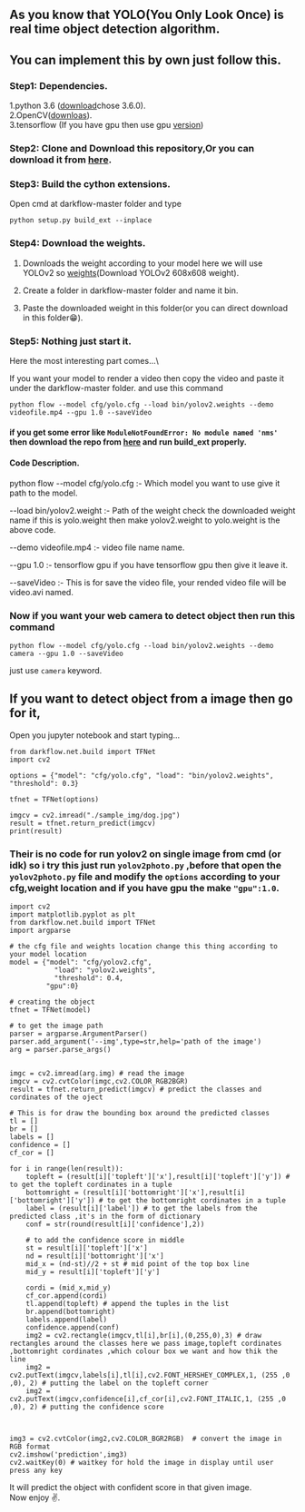 ## As you know that YOLO(You Only Look Once) is real time object detection algorithm.

## You can implement this by own just follow this.

### Step1: Dependencies.
1.python 3.6 ([download](https://www.python.org/downloads/)chose 3.6.0).  
2.OpenCV([downloas](https://www.lfd.uci.edu/~gohlke/pythonlibs/)).  
3.tensorflow (If you have gpu then use gpu [version](https://www.tensorflow.org/install/))  

### Step2: Clone and Download this repository,Or you can download it from [here](https://github.com/thtrieu/darkflow).

### Step3: Build the cython extensions.
Open cmd at darkflow-master folder and type
```
python setup.py build_ext --inplace
```

### Step4: Download the weights.
1. Downloads the weight according to your model here we will use YOLOv2 so [weights](https://pjreddie.com/darknet/yolo/)(Download YOLOv2 608x608 weight).  

2. Create a folder in darkflow-master folder and name it bin.  

3. Paste the downloaded weight in this folder(or you can direct download in this folder😁).  

### Step5: Nothing just start it.
Here the most interesting part comes...\

If you want your model to render a video then copy the video and paste it under the darkflow-master folder.
and use this command
```
python flow --model cfg/yolo.cfg --load bin/yolov2.weights --demo videofile.mp4 --gpu 1.0 --saveVideo
```
#### if you get some error like `ModuleNotFoundError: No module named 'nms'` then download the repo from [here](https://github.com/thtrieu/darkflow) and run build_ext properly.

#### Code Description.
python flow --model cfg/yolo.cfg :- Which model you want to use give it path to the model.  

--load bin/yolov2.weight :- Path of the weight check the downloaded weight name if this is yolo.weight then make yolov2.weight to yolo.weight is the above code.

--demo videofile.mp4  :- video file name name.

--gpu 1.0 :- tensorflow gpu if you have tensorflow gpu then give it leave it.

--saveVideo :- This is for save the video file, your rended video file will be video.avi named.

### Now if you want your web camera to detect object then run this command
```
python flow --model cfg/yolo.cfg --load bin/yolov2.weights --demo camera --gpu 1.0 --saveVideo
```

just use ```camera``` keyword.


## If you want to detect object from a image then go for it,
Open you jupyter notebook and start typing...
```
from darkflow.net.build import TFNet
import cv2

options = {"model": "cfg/yolo.cfg", "load": "bin/yolov2.weights", "threshold": 0.3}

tfnet = TFNet(options)

imgcv = cv2.imread("./sample_img/dog.jpg")
result = tfnet.return_predict(imgcv)
print(result)
```

### Their is no code for run yolov2 on single image from cmd (or idk) so i try this just run `yolov2photo.py` ,before that open the `yolov2photo.py` file and modify the `options` according to your cfg,weight location and if you have gpu the make `"gpu":1.0`.


```# importing the dependencies
import cv2
import matplotlib.pyplot as plt
from darkflow.net.build import TFNet
import argparse

# the cfg file and weights location change this thing according to your model location
model = {"model": "cfg/yolov2.cfg",
           "load": "yolov2.weights",
           "threshold": 0.4,
         "gpu":0}

# creating the object
tfnet = TFNet(model)

# to get the image path
parser = argparse.ArgumentParser()
parser.add_argument('--img',type=str,help='path of the image')
arg = parser.parse_args()


imgc = cv2.imread(arg.img) # read the image
imgcv = cv2.cvtColor(imgc,cv2.COLOR_RGB2BGR)
result = tfnet.return_predict(imgcv) # predict the classes and cordinates of the oject

# This is for draw the bounding box around the predicted classes 
tl = []
br = []
labels = []
confidence = []
cf_cor = []

for i in range(len(result)):
    topleft = (result[i]['topleft']['x'],result[i]['topleft']['y']) # to get the topleft cordinates in a tuple
    bottomright = (result[i]['bottomright']['x'],result[i]['bottomright']['y']) # to get the bottomright cordinates in a tuple
    label = (result[i]['label']) # to get the labels from the predicted class ,it's in the form of dictionary
    conf = str(round(result[i]['confidence'],2))
    
    # to add the confidence score in middle
    st = result[i]['topleft']['x'] 
    nd = result[i]['bottomright']['x']
    mid_x = (nd-st)//2 + st # mid point of the top box line
    mid_y = result[i]['topleft']['y']
    
    cordi = (mid_x,mid_y)
    cf_cor.append(cordi)                 
    tl.append(topleft) # append the tuples in the list
    br.append(bottomright)
    labels.append(label)
    confidence.append(conf)
    img2 = cv2.rectangle(imgcv,tl[i],br[i],(0,255,0),3) # draw rectangles around the classes here we pass image,topleft cordinates ,bottomright cordinates ,which colour box we want and how thik the line
    img2 = cv2.putText(imgcv,labels[i],tl[i],cv2.FONT_HERSHEY_COMPLEX,1, (255 ,0 ,0), 2) # putting the label on the topleft corner
    img2 = cv2.putText(imgcv,confidence[i],cf_cor[i],cv2.FONT_ITALIC,1, (255 ,0 ,0), 2) # putting the confidence score
    

    
img3 = cv2.cvtColor(img2,cv2.COLOR_BGR2RGB)  # convert the image in RGB format
cv2.imshow('prediction',img3)
cv2.waitKey(0) # waitkey for hold the image in display until user press any key

```

It will predict the object with confident score in that given image.   
Now enjoy ✌.


